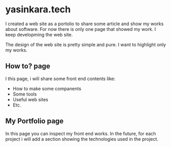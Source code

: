 # yasinkara.tech

I created a web site as a portolio to share some article and show my works about software. For now there is only one page that showed my work. I keep developming the web site.

The design of the web site is pretty simple and pure. I want to highlight only my works. 

## How to? page
I this page, i will share some front end contents like:
- How to make some companents
- Some tools
- Useful web sites
- Etc.
  



## My Portfolio page

In this page you can inspect my front end works.
In the future, for each project i will add a section showing the technologies used in the project.

